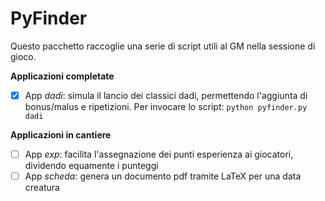 PyFinder
========

Questo pacchetto raccoglie una serie di script utili al GM nella sessione di gioco.

**Applicazioni completate**
- [x] App _dadi_: simula il lancio dei classici dadi, permettendo l'aggiunta di bonus/malus e ripetizioni. Per invocare lo script: ```python pyfinder.py dadi```

**Applicazioni in cantiere**
- [ ] App _exp_: facilita l'assegnazione dei punti esperienza ai giocatori, dividendo equamente i punteggi
- [ ] App _scheda_: genera un documento pdf tramite LaTeX per una data creatura
